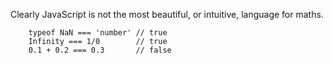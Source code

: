 Clearly JavaScript is not the most beautiful, or intuitive, language for maths.

```
    typeof NaN === 'number' // true
    Infinity === 1/0        // true
    0.1 + 0.2 === 0.3       // false
```